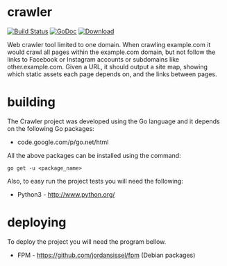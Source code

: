 crawler
=======

[![Build Status](https://travis-ci.org/rafaeljusto/crawler.png?branch=master)](https://travis-ci.org/rafaeljusto/crawler)
[![GoDoc](https://godoc.org/github.com/rafaeljusto/crawler?status.png)](https://godoc.org/github.com/rafaeljusto/crawler)
[![Download](https://api.bintray.com/packages/rafaeljusto/deb/crawler/images/download.png) ](https://bintray.com/rafaeljusto/deb/crawler/_latestVersion)

Web crawler tool limited to one domain. When crawling example.com it would crawl all pages
within the example.com domain, but not follow the links to Facebook or Instagram accounts
or subdomains like other.example.com. Given a URL, it should output a site map, showing
which static assets each page depends on, and the links between pages.

building
========

The Crawler project was developed using the Go language and it depends on the following Go packages:

* code.google.com/p/go.net/html

All the above packages can be installed using the command:

    go get -u <package_name>

Also, to easy run the project tests you will need the following:

* Python3 - http://www.python.org/

deploying
=========

To deploy the project you will need the program bellow.

* FPM - https://github.com/jordansissel/fpm (Debian packages)